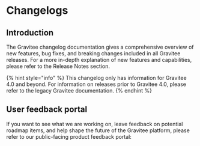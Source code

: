 # Changelogs

## Introduction&#x20;

The Gravitee changelog documentation gives a comprehensive overview of new features, bug fixes, and breaking changes included in all Gravitee releases. For a more in-depth explanation of new features and capabilities, please refer to the Release Notes section.

{% hint style="info" %}
This changelog only has information for Gravitee 4.0 and beyond. For information on releases prior to Gravitee 4.0, please refer to the legacy Gravitee documentation.
{% endhint %}

## User feedback portal

If you want to see what we are working on, leave feedback on potential roadmap items, and help shape the future of the Gravitee platform, please refer to our public-facing product feedback portal:
